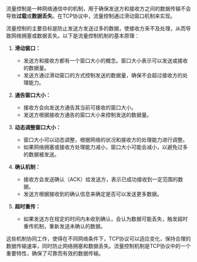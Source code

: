 流量控制是一种网络通信中的机制，用于确保发送方和接收方之间的数据传输不会导致**过载**或**数据丢失**。在TCP协议中，流量控制通过滑动窗口机制来实现。

流量控制的主要目标是防止发送方发送过多的数据，使接收方来不及处理，从而导致网络拥塞或数据丢失。以下是流量控制机制的基本原理：

1. **滑动窗口：**
   - 发送方和接收方都有一个窗口大小的概念。窗口大小表示可以发送或接收的数据量。
   - 发送方通过滑动窗口的方式控制发送的数据量，确保不会超过接收方的处理能力。

2. **通告窗口大小：**
   - 接收方会向发送方通告其当前可接收的窗口大小。
   - 发送方根据接收方通告的窗口大小来控制发送的数据量。

3. **动态调整窗口大小：**
   - 窗口大小可以动态调整，根据网络的状况和接收方的处理能力进行调整。
   - 如果网络拥塞或接收方处理能力减小，窗口大小可能会减小，以避免过多的数据被发送。

4. **确认机制：**
   - 接收方会发送确认（ACK）给发送方，表示已成功接收到一定范围的数据。
   - 发送方根据接收到的确认信息来确定是否可以发送更多数据。

5. **超时重传：**
   - 如果发送方在规定的时间内未收到确认，会认为数据可能丢失，触发超时重传机制，重新发送未确认的数据。

这些机制协同工作，使得在不同网络条件下，TCP协议可以适应变化，保持合理的数据传输速率，同时防止网络拥塞和数据丢失。流量控制机制是TCP协议中的一个重要特性，确保了可靠而有效的数据传输。